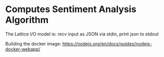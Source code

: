 # Computes Sentiment Analysis Algorithm

The Lattice I/O model is: recv input as JSON via stdin, print json to stdout

Building the docker image: https://nodejs.org/en/docs/guides/nodejs-docker-webapp/
